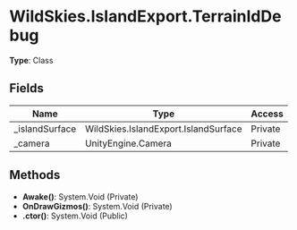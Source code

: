 ﻿# WildSkies.IslandExport.TerrainIdDebug

**Type**: Class

## Fields

| Name | Type | Access |
|------|------|--------|
| _islandSurface | WildSkies.IslandExport.IslandSurface | Private |
| _camera | UnityEngine.Camera | Private |

## Methods

- **Awake()**: System.Void (Private)
- **OnDrawGizmos()**: System.Void (Private)
- **.ctor()**: System.Void (Public)

